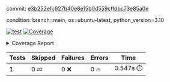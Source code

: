 commit: [e3b252efc627b40e8e15b0d559cffdbc73e85a0e](https://github.com/rcmdnk/python-template/tree/e3b252efc627b40e8e15b0d559cffdbc73e85a0e)

condition: branch=main, os=ubuntu-latest, python_version=3.10

[![test](https://github.com/rcmdnk/python-template/actions/workflows/test.yml/badge.svg)](https://github.com/rcmdnk/python-template/actions/runs/4845908185)
<a href="https://github.com/rcmdnk/python-template/blob/e3b252efc627b40e8e15b0d559cffdbc73e85a0e/README.md"><img alt="Coverage" src="https://img.shields.io/badge/Coverage-100%25-brightgreen.svg" /></a><details><summary>Coverage Report </summary><table><tr><th>File</th><th>Stmts</th><th>Miss</th><th>Cover</th></tr><tbody><tr><td><b>TOTAL</b></td><td><b>1</b></td><td><b>0</b></td><td><b>100%</b></td></tr></tbody></table></details>

| Tests | Skipped | Failures | Errors | Time |
| ----- | ------- | -------- | -------- | ------------------ |
| 1 | 0 :zzz: | 0 :x: | 0 :fire: | 0.547s :stopwatch: |

